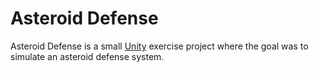 # Asteroid Defense
Asteroid Defense is a small [Unity](https://unity.com/) exercise project where the goal was to simulate an asteroid defense system.
